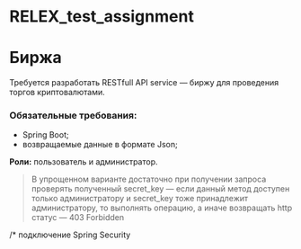 # RELEX_test_assignment
# Биржа

Требуется разработать RESTfull API service — биржу для проведения торгов криптовалютами. 

### Обязательные требования:
* Spring Boot;
* возвращаемые данные в формате Json;

**Роли:** пользователь и администратор.
> В упрощенном варианте достаточно при получении запроса проверять полученный secret_key — если данный метод доступен только администратору и  secret_key тоже принадлежит  администратору, то выполнять операцию, а иначе возвращать http статус — 403 Forbidden

/* подключение Spring Security


